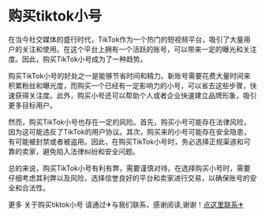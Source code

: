 # 购买tiktok小号

在当今社交媒体的盛行时代，TikTok作为一个热门的短视频平台，吸引了大量用户的关注和使用。在这个平台上拥有一个活跃的账号，可以带来一定的曝光和关注度。因此，购买TikTok小号成为了一种趋势。

购买TikTok小号的好处之一是能够节省时间和精力。新账号需要花费大量时间来积累粉丝和曝光度，而购买一个已经有一定影响力的小号，可以省去这些步骤，快速获得关注度。此外，购买小号还可以帮助个人或者企业快速建立品牌形象，吸引更多目标用户。

然而，购买TikTok小号也存在一定的风险。首先，购买小号可能存在法律风险，因为这可能违反了TikTok的用户协议。其次，购买来的小号可能存在安全隐患，有可能被封禁或者被盗用。因此，在购买TikTok小号时，务必选择正规渠道和可靠的卖家，避免陷入法律纠纷和安全问题。

总的来说，购买TikTok小号有利有弊，需要谨慎对待。在选择购买小号时，需要仔细考虑其利弊以及风险，选择信誉良好的平台和卖家进行交易，以确保账号的安全和合法性。

更多 关于购买tiktok小号 请通过✈与我们联系，感谢阅读,谢谢！[点这里联系✈](https://ads.k02.cc)
